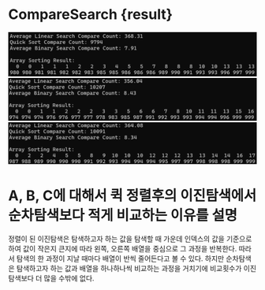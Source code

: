 # CompareSearch {result}
![](./image15-1.png)
![](./image15-2.png)
![](./image15-3.png)

#  A, B, C에 대해서 퀵 정렬후의 이진탐색에서 순차탐색보다 적게 비교하는 이유를 설명   
정렬이 된 이진탐색은 탐색하고자 하는 값을 탐색할 때 가운데 인덱스의 값을 기준으로 하여 값이 작은지 큰지에 따라 왼쪽, 오른쪽 배열을 중심으로 그 과정을 반복한다. 따라서 탐색의 한 과정이 지날 때마다 배열이 반씩 줄어든다고 볼 수 있다. 하지만 순차탐색은 탐색하고자 하는 값과 배열을 하나하나씩 비교하는 과정을 거치기에 비교횟수가 이진탐색보다 더 많을 수밖에 없다.
